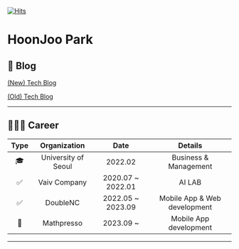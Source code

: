 [![Hits](https://hits.seeyoufarm.com/api/count/incr/badge.svg?url=https%3A%2F%2Fgithub.com%2Fhoonjoo-park&count_bg=%23F5D042&title_bg=%230A174E&icon=&icon_color=%23E7E7E7&title=hits&edge_flat=false)](https://hits.seeyoufarm.com)

# HoonJoo Park


## 🍙 Blog

[(New) Tech Blog](https://hoon-juice.pages.dev/dev)

[(Old) Tech Blog](https://hoonjoo-park.github.io/)

---

## 🏃🏻‍♂️ Career
| Type |      Organization     |        Date       |           Details          |
|:----:|:---------------------:|:-----------------:|:--------------------------:|
|   🎓  |  University of Seoul  |      2022.02      |    Business & Management   |
|   ✅  |      Vaiv Company     | 2020.07 ~ 2022.01 |           AI LAB           |
|   ✅  | DoubleNC | 2022.05 ~ 2023.09 | Mobile App & Web development |
|   👔  | Mathpresso | 2023.09 ~ | Mobile App development |

---
